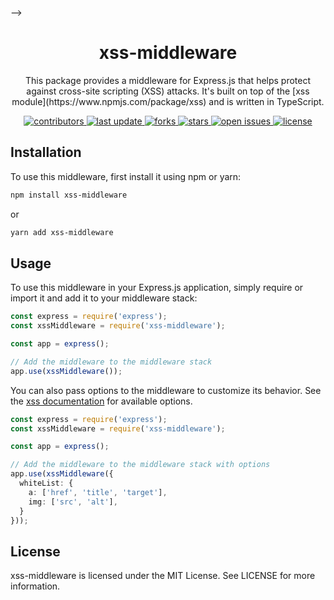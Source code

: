 -->
<div align="center">

  <h1>xss-middleware</h1>
  
  <p>
   This package provides a middleware for Express.js that helps protect against cross-site scripting (XSS) attacks. It's built on top of the [xss module](https://www.npmjs.com/package/xss) and is written in TypeScript.
 
  </p>
  
  
<!-- Badges -->
<p>
  <a href="https://github.com/Louis3797/xss-middleware/graphs/contributors">
    <img src="https://img.shields.io/github/contributors/Louis3797/xss-middleware" alt="contributors" />
  </a>
  <a href="">
    <img src="https://img.shields.io/github/last-commit/Louis3797/xss-middleware" alt="last update" />
  </a>
  <a href="https://github.com/Louis3797/xss-middleware/network/members">
    <img src="https://img.shields.io/github/forks/Louis3797/xss-middleware" alt="forks" />
  </a>
  <a href="https://github.com/Louis3797/xss-middleware/stargazers">
    <img src="https://img.shields.io/github/stars/Louis3797/xss-middleware" alt="stars" />
  </a>
  <a href="https://github.com/Louis3797/xss-middleware/issues/">
    <img src="https://img.shields.io/github/issues/Louis3797/xss-middleware" alt="open issues" />
  </a>
  <a href="https://github.com/Louis3797/xss-middleware/blob/main/LICENSE">
    <img src="https://img.shields.io/github/license/Louis3797/xss-middleware.svg" alt="license" />
  </a>
</p>

</div>

## Installation

To use this middleware, first install it using npm or yarn:
```bash
npm install xss-middleware
```

or 

```bash
yarn add xss-middleware
```


## Usage
To use this middleware in your Express.js application, simply require or import it and add it to your middleware stack:

```ts
const express = require('express'); 
const xssMiddleware = require('xss-middleware');

const app = express();

// Add the middleware to the middleware stack
app.use(xssMiddleware());
```

You can also pass options to the middleware to customize its behavior. See the [xss documentation](https://jsxss.com/en/options.html) for available options.

```ts
const express = require('express'); 
const xssMiddleware = require('xss-middleware');

const app = express();

// Add the middleware to the middleware stack with options
app.use(xssMiddleware({
  whiteList: {
    a: ['href', 'title', 'target'],
    img: ['src', 'alt'],
  }
}));
```

## License
xss-middleware is licensed under the MIT License. See LICENSE for more information.